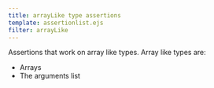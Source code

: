 ```yaml
---
title: arrayLike type assertions
template: assertionlist.ejs
filter: arrayLike
---
```


Assertions that work on array like types. Array like types are:
- Arrays
- The arguments list

